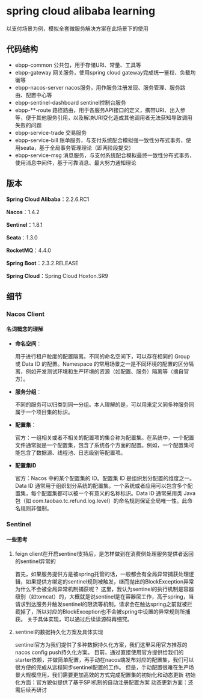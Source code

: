 # spring cloud alibaba learning
以支付场景为例，模拟全套微服务解决方案在此场景下的使用

## 代码结构
* ebpp-common 公共包，用于存储URI、常量、工具等
* ebpp-gateway 网关服务，使用spring cloud gateway完成统一鉴权、负载均衡等
* ebpp-nacos-server nacos服务，用作服务注册发现、服务管理、服务路由、配置中心等
* ebpp-sentinel-dashboard sentinel控制台服务
* ebpp-**-route 路径路由，用于各服务API接口的定义，携带URI、出入参等，便于其他服务引用，以及解决URI变化造成其他调用者无法获知导致调用失败的问题
* ebpp-service-trade 交易服务
* ebpp-service-bill 账单服务，与支付系统配合模拟强一致性分布式事务，使用seata，基于全局事务管理理论（即两阶段提交）
* ebpp-service-msg  消息服务，与支付系统配合模拟最终一致性分布式事务，使用消息中间件，基于可靠消息、最大努力通知理论

## 版本
**Spring Cloud Alibaba**：2.2.6.RC1

**Nacos**：1.4.2

**Sentinel**：1.8.1

**Seata**：1.3.0

**RocketMQ**：4.4.0

**Spring Boot**：2.3.2.RELEASE

**Spring Cloud**：Spring Cloud Hoxton.SR9

## 细节

### Nacos Client

#### 名词概念的理解

* **命名空间**：
  
    用于进行租户粒度的配置隔离。不同的命名空间下，可以存在相同的 Group 或 Data ID 的配置。Namespace 的常用场景之一是不同环境的配置的区分隔离，例如开发测试环境和生产环境的资源（如配置、服务）隔离等（摘自官方）。
* **服务分组**：
  
    不同的服务可以归类到同一分组。本人理解的是，可以用来定义同多种服务同属于一个项目集的标识。
* **配置集**：
  
    官方：一组相关或者不相关的配置项的集合称为配置集。在系统中，一个配置文件通常就是一个配置集，包含了系统各个方面的配置。例如，一个配置集可能包含了数据源、线程池、日志级别等配置项。
* **配置集ID**

    官方：Nacos 中的某个配置集的 ID。配置集 ID 是组织划分配置的维度之一。Data ID 通常用于组织划分系统的配置集。一个系统或者应用可以包含多个配置集，每个配置集都可以被一个有意义的名称标识。Data ID 通常采用类 Java 包（如 com.taobao.tc.refund.log.level）的命名规则保证全局唯一性。此命名规则非强制。
  
### Sentinel

#### 一些思考
1. feign client在开启sentinel支持后，是怎样做到在消费侧处理服务提供者返回的sentinel异常的
   
    首先，如果服务提供方是被spring托管的话，一般都会有全局异常捕获处理逻辑，如果提供方绑定的sentinel规则被触发，继而抛出的BlockException异常为什么不会被全局异常机制捕获呢？
    这里，我认为sentinel的执行机制是容器级别（如tomcat）的，大概就是说sentinel是在容器层工作，高于spring，当请求到达服务并触发sentinel的限流等机制，请求会在触达spring之前就被拦截掉了，所以对应的BlockException也不会被spring中设置的异常规则所捕获。
    关于具体实现，可以通过后续读源码再细究。

2. sentinel的数据持久化方案及具体实现
   
    sentinel官方为我们提供了多种数据持久化方案，我们这里采用官方推荐的nacos config push持久化方案。 
    目前，通过直接使用官方提供给我们的starter依赖，并做简单配置，再手动在nacos端发布对应的配置集，我们可以很方便的完成从远程同步sentinel配置的工作。
    但是，手动配置很难在生产场景大规模应用，我们需要更加高效的方式完成配置集的初始化和动态更新
    初始化方面：官方貌似提供了基于SPI机制的自动注册配置方案
    动态更新方面：还需后续再研讨
   
   
   